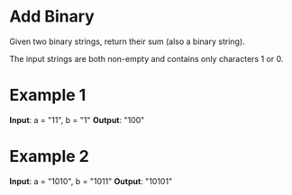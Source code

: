 # Add Binary

Given two binary strings, return their sum (also a binary string).

The input strings are both non-empty and contains only characters 1 or 0.

# Example 1

**Input**: a = "11", b = "1"
**Output**: "100"

# Example 2

**Input**: a = "1010", b = "1011"
**Output**: "10101"
